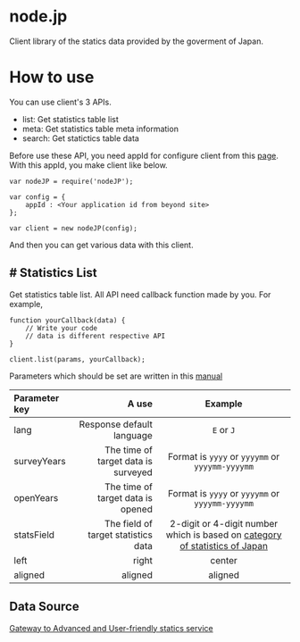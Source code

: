 node.jp
=======

Client library of the statics data provided by the goverment of Japan.

# How to use
You can use client's 3 APIs.
* list: Get statistics table list
* meta: Get statistics table meta information
* search: Get statictics table data


Before use these API, you need appId for configure client
from this [page](https://statdb.nstac.go.jp/apiuser/php/index.php?action=provisional "page").
With this appId, you make client like below.

    var nodeJP = require('nodeJP');

    var config = {
	    appId : <Your application id from beyond site>
    };	

    var client = new nodeJP(config);

And then you can get various data with this client.

## # Statistics List
Get statistics table list. All API need callback function made by you. For example,

    function yourCallback(data) {
        // Write your code
        // data is different respective API 
    }
    
    client.list(params, yourCallback);

Parameters which should be set are written in this [manual](http://statdb.nstac.go.jp/wp/wp-content/uploads/2013/06/API-spec.pdf "manual")

| Parameter key | A use | Example |
|:-----------|------------:|:------------:|
| lang  | Response default language | `E` or `J` |
| surveyYears |  The time of target data is surveyed | Format is `yyyy` or `yyyymm` or `yyyymm-yyyymm` |
| openYears  | The time of target data is opened |    Format is `yyyy` or `yyyymm` or `yyyymm-yyyymm`    |
| statsField | The field of target statistics data  | 2-digit or 4-digit number which is based on [category of statistics of Japan](http://www.e-stat.go.jp/SG1/htoukeib/TopDisp.do?bKind=10 "category of statistics of Japan") |
| left       |       right |    center    |
| aligned    |     aligned |   aligned    |

## Data Source

[Gateway to Advanced and User-friendly statics service](http://statdb.nstac.go.jp/ "Data source")
